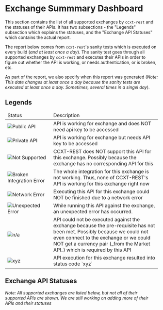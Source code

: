 # Exchange Summmary Dashboard

This section contains the list of all supported exchanges by `ccxt-rest` and the statuses of their APIs. It has two subsections - the "Legends" subsection which explains the statuses, and the "Exchange API Statuses" which contains the actual report.

The report below comes from `ccxt-rest`'s sanity tests which is executed on every build (_and at least once a day_). The sanity test goes through all supported exchanges by `ccxt-rest` and executes their APIs in order to figure out whether the API is working, or needs authentication, or is broken, etc.

As part of the report, we also specify when this report was generated (_Note: This date changes at least once a day because the sanity tests are executed at least once a day. Sometimes, several times in a singel day_).

## Legends

<table>
<thead>
    <tr>
        <td style="width:30%">Status</td>
        <td>Description</td>
    </tr>
</thead>
<tbody>
    <tr>
        <td><img src="https://img.shields.io/badge/Public%20API-green.svg" alt="Public API"></td>
        <td>API is working for exchange and does NOT need api key to be accessed</td>
    </tr>
    <tr>
        <td><img src="https://img.shields.io/badge/Private%20API-blue.svg" alt="Private API"></td>
        <td>API is working for exchange but needs API key to be accessed</td>
    </tr>
    <tr>
        <td><img src="https://img.shields.io/badge/Not%20Supported-yellow.svg" alt="Not Supported"></td>
        <td>CCXT-REST does NOT support this API for this exchange. Possibly because the exchange has no corresponding API for this</td>
    </tr>
    <tr>
        <td><img src="https://img.shields.io/badge/Error%3A%20Broken%20Integration-red.svg" alt="Broken Integration Error"></td>
        <td>The whole integration for this exchange is not working. Thus, none of CCXT-REST's API is working for this exchange right now</td>
    </tr>
    <tr>
        <td><img src="https://img.shields.io/badge/Error%3A%20Network-red.svg" alt="Network Error"></td>
        <td>Executing this API for this exchange could NOT be finished due to a network error</td>
    </tr>
    <tr>
        <td><img src="https://img.shields.io/badge/Error%3A%20Unexpected-red.svg" alt="Unexpected Error"></td>
        <td>While running this API against the exchange, an unexpected error has occurred.</td>
    </tr>
    <tr>
        <td><img src="https://img.shields.io/badge/n/a-grey.svg" alt="n/a"></td>
        <td>API could not be executed against the exchange because the pre-requisite has not been met. Possibly because we could not even connect to the exchange or we could NOT get a currency pair (_from the Market API_) which is required by this API</td>
    </tr>
    <tr>
        <td><img src="https://img.shields.io/badge/xyz-grey.svg" alt="xyz"></td>
        <td>API execution for this exchange resulted into status code `xyz`</td>
    </tr>
</tbody>
</table>

## Exchange API Statuses

_Note: All supported exchanges are listed below, but not all of their supported APIs are shown. We are still working on adding more of their APIs and their statuses_

<p id="lastUpdateDate" style="width:50%"></p>

<p id="exchangeSummary" style="width:50%"></p>

<script type="text/javascript">
    // Set up our HTTP request
    var xhr = new XMLHttpRequest();

    // Setup our listener to process completed requests
    xhr.onload = function () {

        // Process our return data
        if (xhr.status >= 200 && xhr.status < 300) {
            // What do when the request is successful
            var imageText = ('<img' + xhr.responseText.split('<img')[1]).split('</div>')[0]
            var tableText = ('<table' + xhr.responseText.split('<table')[1]).split('</table>')[0] + '</table>'
            document.getElementById("lastUpdateDate").innerHTML = imageText;
            document.getElementById("exchangeSummary").innerHTML = tableText;
        } else {
            // What do when the request fails
            console.log('The request failed!');
        }

        // Code that should run regardless of the request status
        console.log('This always runs...');
    };

    // Create and send a GET request
    // The first argument is the post type (GET, POST, PUT, DELETE, etc.)
    // The second argument is the endpoint URL
    xhr.open('GET', 'https://franz-see.github.io/ccxt-rest/exchanges/');
    xhr.send();
</script>
